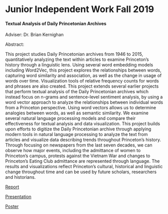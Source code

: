 # Junior Independent Work Fall 2019

#### Textual Analysis of Daily Princetonian Archives

Adviser: Dr. Brian Kernighan

Abstract:

This project studies Daily Princetonian archives from 1946 to 2015, quantitatively analyzing the text within articles to examine Princeton’s history through a linguistic lens. Using several word embedding models including Word2Vec, this project explores the relationships between words, capturing word similarity and association, as well as the change in usage of words over time.
Visualization tools of relative frequency counts for words and phrases are also created. This project extends several earlier projects that perform textual analysis of the Daily Princetonian archives which instead focus on n-grams and sentence-level sentiment analysis, by using a word vector approach to analyze the relationships between individual words from a Princeton perspective. Using word vectors allows us to determine analogies between words, as well as semantic similarity. We examine several natural language processing models and compare their effectiveness for textual analysis and data visualization. This project builds upon efforts to digitize the Daily Princetonian archive through applying modern tools in natural language processing to analyze the text from articles and visualize data describing trends throughout Princeton’s history. Through focusing on newspapers from the last seven decades, we can observe how major events, including the admittance of women to Princeton’s campus, protests against the Vietnam War and changes to Princeton’s Eating Club admittance are represented through language. The results and visualizations reflect Princeton’s cultural, historical and linguistic change throughout time and can be used by future scholars, researchers and historians.

[Report](report.pdf)

[Presentation](IW_Presentation.pdf)

[Poster](IW_Poster.pdf)
